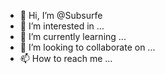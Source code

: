 - 👋 Hi, I’m @Subsurfe
- 👀 I’m interested in ...
- 🌱 I’m currently learning ...
- 💞️ I’m looking to collaborate on ...
- 📫 How to reach me ...

<!---
Subsurfe/Subsurfe is a ✨ special ✨ repository because its `README.md` (this file) appears on your GitHub profile.
You can click the Preview link to take a look at your changes.
--->
